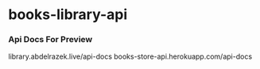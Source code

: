 # books-library-api

### Api Docs For Preview

library.abdelrazek.live/api-docs
books-store-api.herokuapp.com/api-docs
